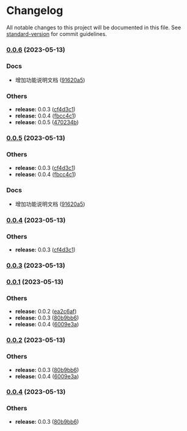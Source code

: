 # Changelog

All notable changes to this project will be documented in this file. See [standard-version](https://github.com/conventional-changelog/standard-version) for commit guidelines.

### [0.0.6](https://github.com/leigong421/lg-services/compare/v0.0.1...v0.0.6) (2023-05-13)


### Docs

* 增加功能说明文档 ([91620a5](https://github.com/leigong421/lg-services/commit/91620a58ee800344001c5affdf51f7786145e391))


### Others

* **release:** 0.0.3 ([cf4d3c1](https://github.com/leigong421/lg-services/commit/cf4d3c18c612327ed4b8dc4aa14eae023a59aae2))
* **release:** 0.0.4 ([fbcc4c1](https://github.com/leigong421/lg-services/commit/fbcc4c18a7f0dd923eec187ebfc278bf2f82bb5b))
* **release:** 0.0.5 ([470234b](https://github.com/leigong421/lg-services/commit/470234b947a0581bf73a3ccce3fad4a44086db00))

### [0.0.5](https://github.com/leigong421/lg-services/compare/v0.0.1...v0.0.5) (2023-05-13)


### Others

* **release:** 0.0.3 ([cf4d3c1](https://github.com/leigong421/lg-services/commit/cf4d3c18c612327ed4b8dc4aa14eae023a59aae2))
* **release:** 0.0.4 ([fbcc4c1](https://github.com/leigong421/lg-services/commit/fbcc4c18a7f0dd923eec187ebfc278bf2f82bb5b))


### Docs

* 增加功能说明文档 ([91620a5](https://github.com/leigong421/lg-services/commit/91620a58ee800344001c5affdf51f7786145e391))

### [0.0.4](https://github.com/leigong421/lg-services/compare/v0.0.1...v0.0.4) (2023-05-13)


### Others

* **release:** 0.0.3 ([cf4d3c1](https://github.com/leigong421/lg-services/commit/cf4d3c18c612327ed4b8dc4aa14eae023a59aae2))

### [0.0.3](https://github.com/leigong421/lg-services/compare/v0.0.1...v0.0.3) (2023-05-13)

### [0.0.1](https://github.com/leigong421/lg-services/compare/v0.0.5...v0.0.1) (2023-05-13)


### Others

* **release:** 0.0.2 ([ea2c6af](https://github.com/leigong421/lg-services/commit/ea2c6af4963f95890f302d0ee446048a2a956014))
* **release:** 0.0.3 ([80b9bb6](https://github.com/leigong421/lg-services/commit/80b9bb6552eb97935250692ac3b919f32eafcbb8))
* **release:** 0.0.4 ([6009e3a](https://github.com/leigong421/lg-services/commit/6009e3a714ee717f77c0476c619df1ecd20653c6))

### [0.0.2](https://github.com/leigong421/lg-services/compare/v0.0.5...v0.0.2) (2023-05-13)


### Others

* **release:** 0.0.3 ([80b9bb6](https://github.com/leigong421/lg-services/commit/80b9bb6552eb97935250692ac3b919f32eafcbb8))
* **release:** 0.0.4 ([6009e3a](https://github.com/leigong421/lg-services/commit/6009e3a714ee717f77c0476c619df1ecd20653c6))

### [0.0.4](https://github.com/leigong421/lg-services/compare/v0.0.5...v0.0.4) (2023-05-13)


### Others

* **release:** 0.0.3 ([80b9bb6](https://github.com/leigong421/lg-services/commit/80b9bb6552eb97935250692ac3b919f32eafcbb8))
